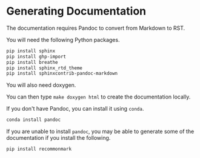 # Generating Documentation

The documentation requires Pandoc to convert from Markdown to RST.

You will need the following Python packages.

```bash
pip install sphinx
pip install ghp-import
pip install breathe
pip install sphinx_rtd_theme
pip install sphinxcontrib-pandoc-markdown
```

You will also need doxygen.

You can then type `make doxygen html` to create the documentation
locally.

If you don't have Pandoc, you can install it using `conda`.

```bash
conda install pandoc
```

If you are unable to install `pandoc`, you may be able to generate some of the documentation if you install the following.

```bash
pip install recommonmark
```
